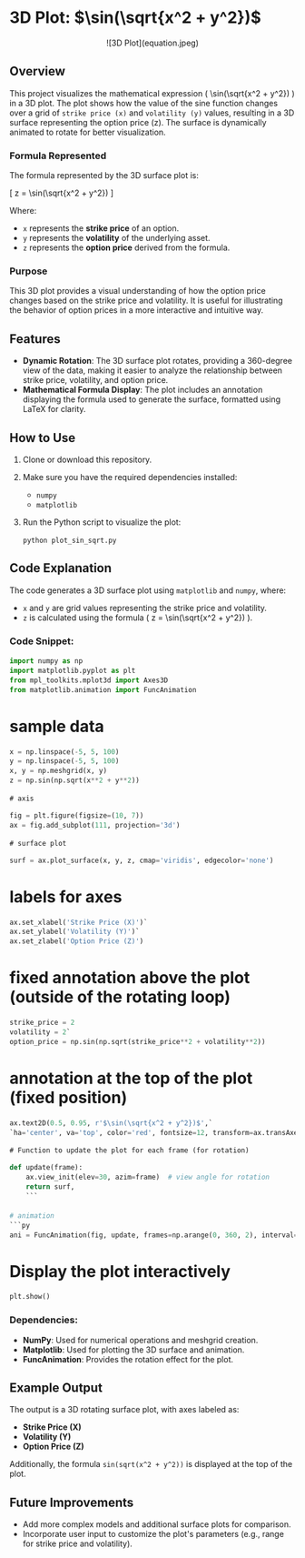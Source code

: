 # 3D Plot: $\sin(\sqrt{x^2 + y^2})$

<div align="center">
  ![3D Plot](equation.jpeg)
</div>

## Overview

This project visualizes the mathematical expression \( \sin(\sqrt{x^2 + y^2}) \) in a 3D plot. The plot shows how the value of the sine function changes over a grid of `strike price (x)` and `volatility (y)` values, resulting in a 3D surface representing the option price (z). The surface is dynamically animated to rotate for better visualization.

### Formula Represented

The formula represented by the 3D surface plot is:

\[
z = \sin(\sqrt{x^2 + y^2})
\]

Where:
- ```x``` represents the **strike price** of an option.
- ```y``` represents the **volatility** of the underlying asset.
- ```z``` represents the **option price** derived from the formula.

### Purpose

This 3D plot provides a visual understanding of how the option price changes based on the strike price and volatility. It is useful for illustrating the behavior of option prices in a more interactive and intuitive way.

## Features

- **Dynamic Rotation**: The 3D surface plot rotates, providing a 360-degree view of the data, making it easier to analyze the relationship between strike price, volatility, and option price.
- **Mathematical Formula Display**: The plot includes an annotation displaying the formula used to generate the surface, formatted using LaTeX for clarity.

## How to Use

1. Clone or download this repository.
2. Make sure you have the required dependencies installed:
   - ```numpy```
   - ```matplotlib```
3. Run the Python script to visualize the plot:
   
   ```python plot_sin_sqrt.py```

## Code Explanation

The code generates a 3D surface plot using ```matplotlib``` and ```numpy```, where:
- ```x``` and ```y``` are grid values representing the strike price and volatility.
- ```z``` is calculated using the formula \( z = \sin(\sqrt{x^2 + y^2}) \).

### Code Snippet:

```py
import numpy as np
import matplotlib.pyplot as plt
from mpl_toolkits.mplot3d import Axes3D
from matplotlib.animation import FuncAnimation
```

# sample data
```py
x = np.linspace(-5, 5, 100)
y = np.linspace(-5, 5, 100)
x, y = np.meshgrid(x, y)
z = np.sin(np.sqrt(x**2 + y**2))
```

`# axis`
```py
fig = plt.figure(figsize=(10, 7))
ax = fig.add_subplot(111, projection='3d')
```

`# surface plot`
```py
surf = ax.plot_surface(x, y, z, cmap='viridis', edgecolor='none')
```

# labels for axes
```py
ax.set_xlabel('Strike Price (X)')`
ax.set_ylabel('Volatility (Y)')`
ax.set_zlabel('Option Price (Z)')
```

# fixed annotation above the plot (outside of the rotating loop)
```py
strike_price = 2
volatility = 2`
option_price = np.sin(np.sqrt(strike_price**2 + volatility**2))
```

# annotation at the top of the plot (fixed position)
```py
ax.text2D(0.5, 0.95, r'$\sin(\sqrt{x^2 + y^2})$',`
`ha='center', va='top', color='red', fontsize=12, transform=ax.transAxes)
```

`# Function to update the plot for each frame (for rotation)`
```py
def update(frame):
    ax.view_init(elev=30, azim=frame)  # view angle for rotation
    return surf,
    ```

# animation
```py
ani = FuncAnimation(fig, update, frames=np.arange(0, 360, 2), interval=100, blit=False)
```

# Display the plot interactively
```py
plt.show()
```

### Dependencies:

- **NumPy**: Used for numerical operations and meshgrid creation.
- **Matplotlib**: Used for plotting the 3D surface and animation.
- **FuncAnimation**: Provides the rotation effect for the plot.

## Example Output

The output is a 3D rotating surface plot, with axes labeled as:
- **Strike Price (X)**
- **Volatility (Y)**
- **Option Price (Z)**

Additionally, the formula ```sin(sqrt(x^2 + y^2))``` is displayed at the top of the plot.

## Future Improvements

- Add more complex models and additional surface plots for comparison.
- Incorporate user input to customize the plot's parameters (e.g., range for strike price and volatility).
